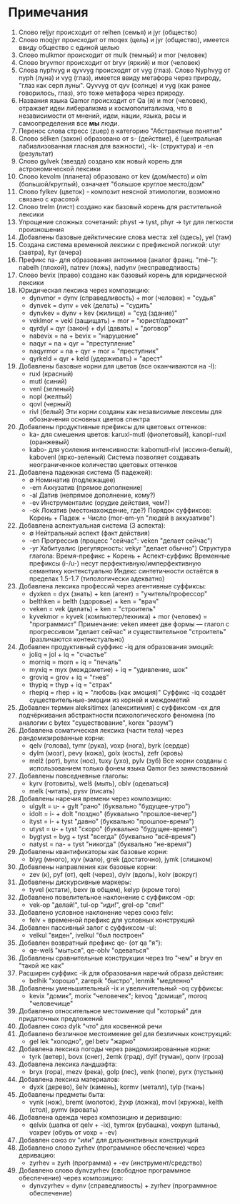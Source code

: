 # Примечания

1. Слово reljyr происходит от relhen (семья) и jyr (общество)
2. Слово moqjyr происходит от moqex (цель) и jyr (общество), имеется ввиду общество с единой целью
3. Слово mulkmor происходит от mulk (темный) и mor (человек)
4. Слово bryvmor происходит от bryv (яркий) и mor (человек)
5. Слова nyphvyg и qyvvyg происходят от vyg (глаз). Слово Nyphvyg от nyph (луна) и vyg (глаз), имеется ввиду метафора через природу, "глаз как серп луны". Qyvvyg от qyv (солнце) и vyg (как ранее говорилось, глаз), это тоже метафора через природу.
5. Названия языка Qamor происходит от Qa (я) и mor (человек), отражает идеи либерализма и космополитализма, что в независимости от мнений, идеи, нации, языка, расы и самоопределения все **мы** люди.
6. Перенос слова стресс (zuep) в категорию "Абстрактные понятия"
7. Слово sёlken (закон) образовано от s- (действие), ё (центральная лабиализованная гласная для важности), -lk- (структура) и -en (результат)
8. Слово gylvek (звезда) создано как новый корень для астрономической лексики
9. Слово kevolm (планета) образовано от kev (дом/место) и olm (большой/круглый), означает "большое круглое место/дом"
10. Слово fylkev (цветок) - композит неясной этимологии, возможно связано с красотой
11. Слово trelm (лист) создано как базовый корень для растительной лексики
12. Упрощение сложных сочетаний: physt → tyst, phyr → tyr для легкости произношения
13. Добавлены базовые дейктические слова места: xel (здесь), yel (там)
14. Создана система временной лексики с префиксной логикой: utyr (завтра), ityr (вчера)
15. Префикс na- для образования антонимов (аналог франц. "mé-"): nabelh (плохой), natrev (ложь), nadynv (несправедливость)
16. Слово bevix (право) создано как базовый корень для юридической лексики
17. Юридическая лексика через композицию:
    - dynvmor = dynv (справедливость) + mor (человек) = "судья"
    - dynvek = dynv + vek (делать) = "судить"
    - dynvkev = dynv + kev (жилище) = "суд (здание)"
    - veklmor = vekl (защищать) + mor = "юрист/адвокат"
    - qyrdyl = qyr (закон) + dyl (давать) = "договор"
    - nabevix = na + bevix = "нарушение"
    - naqyr = na + qyr = "преступление"
    - naqyrmor = na + qyr + mor = "преступник"
    - qyrkeld = qyr + keld (удерживать) = "арест"
18. Добавлены базовые корни для цветов (все оканчиваются на -l):
    - ruxl (красный)
    - mutl (синий)
    - venl (зеленый)
    - nopl (желтый)
    - qovl (черный)
    - rivl (белый)
    Эти корни созданы как независимые лексемы для обозначения основных цветов спектра
19. Добавлены продуктивные префиксы для цветовых оттенков:
    - ka- для смешения цветов: karuxl-mutl (фиолетовый), kanopl-ruxl (оранжевый)
    - kabo- для усиления интенсивности: kabomutl-rivl (иссиня-белый), kabovenl (ярко-зеленый)
    Система позволяет создавать неограниченное количество цветовых оттенков
20. Добавлена падежная система (5 падежей):
    - ∅ Номинатив (подлежащее)
    - -em Аккузатив (прямое дополнение)
    - -al Датив (непрямое дополнение, кому?)
    - -ev Инструменталис (орудие действия, чем?)
    - -ok Локатив (местонахождение, где?)
    Порядок суффиксов: Корень + Падеж + Число (mor-em-yn "людей в аккузативе")
21. Добавлена аспектуальная система (3 аспекта):
    - ∅ Нейтральный аспект (факт действия)
    - -en Прогрессив (процесс "сейчас": veken "делает сейчас")
    - -yr Хабитуалис (регулярность: vekyr "делает обычно")
    Структура глагола: Время-префикс + Корень + Аспект-суффикс
    Временные префиксы (i-/u-) несут перфективную/имперфективную семантику контекстуально
    Индекс синтетичности остаётся в пределах 1.5-1.7 (типологически адекватно)
22. Добавлена лексика профессий через агентивные суффиксы:
    - dyxken = dyx (знать) + ken (агент) = "учитель/профессор"
    - belthken = belth (здоровье) + ken = "врач"
    - veken = vek (делать) + ken = "строитель"
    - kyvekmor = kyvek (компьютер/техника) + mor (человек) = "программист"
    Примечание: veken имеет две формы — глагол с прогрессивом "делает сейчас" и существительное "строитель" (различаются контекстуально)
23. Добавлен продуктивный суффикс -iq для образования эмоций:
    - joliq = jol + iq = "счастье"
    - morniq = morn + iq = "печаль"
    - myxiq = myx (междометие) + iq = "удивление, шок"
    - groviq = grov + iq = "гнев"
    - thypiq = thyp + iq = "страх"
    - rhepiq = rhep + iq = "любовь (как эмоция)"
    Суффикс -iq создаёт существительные-эмоции из корней и междометий
24. Добавлен термин aleksitimex (алекситимия) с суффиксом -ex для подчёркивания абстрактности психологического феномена (по аналогии с bytex "существование", korex "разум")
25. Добавлена соматическая лексика (части тела) через рандомизированные корни:
    - qelv (голова), tymr (рука), voxp (нога), byrk (сердце)
    - dylm (мозг), pevy (кожа), golx (кость), zefr (кровь)
    - melž (рот), bynx (нос), tuxy (ухо), pylv (зуб)
    Все корни созданы с использованием только фонем языка Qamor без заимствований
26. Добавлены повседневные глаголы:
    - kyrv (готовить), welš (мыть), oblv (одеваться)
    - melk (читать), pysv (писать)
27. Добавлены наречия времени через композицию:
    - ulgylt = u- + gylt "рано" (буквально "будущее-утро")
    - idolt = i- + dolt "поздно" (буквально "прошлое-вечер")
    - ityst = i- + tyst "давно" (буквально "прошлое-время")
    - utyst = u- + tyst "скоро" (буквально "будущее-время")
    - bygtyst = byg + tyst "всегда" (буквально "всё-время")
    - natyst = na- + tyst "никогда" (буквально "не-время")
28. Добавлены квантификаторы как базовые корни:
    - blyg (много), xyv (мало), grek (достаточно), jymk (слишком)
29. Добавлены направления как базовые корни:
    - zev (к), pyf (от), qelt (через), dylv (вдоль), kolv (вокруг)
30. Добавлены дискурсивные маркеры:
    - tyvel (кстати), bexv (в общем), kelyp (кроме того)
31. Добавлено повелительное наклонение с суффиксом -op:
    - vek-op "делай!", tul-op "иди!", grel-op "спи!"
32. Добавлено условное наклонение через союз felv:
    - felv + временной префикс для условных конструкций
33. Добавлен пассивный залог с суффиксом -ul:
    - velkul "виден", ivelkul "был построен"
34. Добавлен возвратный префикс qe- (от qa "я"):
    - qe-welš "мыться", qe-oblv "одеваться"
35. Добавлены сравнительные конструкции через tro "чем" и bryv en "такой же как"
36. Расширен суффикс -ik для образования наречий образа действия:
    - belhik "хорошо", zarepik "быстро", lenmik "медленно"
37. Добавлены уменьшительный -ix и увеличительный -oq суффиксы:
    - kevix "домик", morix "человечек"; kevoq "домище", moroq "человечище"
38. Добавлено относительное местоимение qul "который" для придаточных предложений
39. Добавлен союз dylk "что" для косвенной речи
40. Добавлено безличное местоимение gel для безличных конструкций:
    - gel lek "холодно", gel betv "жарко"
41. Добавлена лексика погоды через рандомизированные корни:
    - tyrk (ветер), bovx (снег), žemk (град), dylf (туман), qonv (гроза)
42. Добавлена лексика ландшафта:
    - bryx (гора), mezv (река), golp (лес), venk (поле), pyrx (пустыня)
43. Добавлена лексика материалов:
    - dyxk (дерево), šelv (камень), kormv (металл), tylp (ткань)
44. Добавлены предметы быта:
    - vynk (нож), bremt (молоток), žyxp (ложка), movl (кружка), kelth (стол), pymv (кровать)
45. Добавлена одежда через композицию и деривацию:
    - qelvix (шапка от qelv + -ix), tymrox (рубашка), voxpyn (штаны), voxpev (обувь от voxp + -ev)
46. Добавлен союз ov "или" для дизъюнктивных конструкций
47. Добавлено слово zyrhev (программное обеспечение) через деривацию:
    - zyrhev = zyrh (программа) + -ev (инструмент/средство)
48. Добавлено слово dynvzyrhev (свободное программное обеспечение) через композицию:
    - dynvzyrhev = dynv (справедливость) + zyrhev (программное обеспечение)